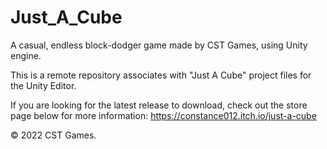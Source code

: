 # Just_A_Cube
A casual, endless block-dodger game made by CST Games, using Unity engine.

This is a remote repository associates with "Just A Cube" project files for the Unity Editor.

If you are looking for the latest release to download, check out the store page below for more information:
https://constance012.itch.io/just-a-cube

© 2022 CST Games.
